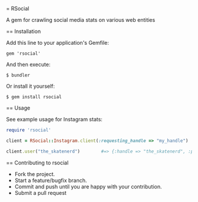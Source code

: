 = RSocial

A gem for crawling social media stats on various web entities

== Installation

Add this line to your application's Gemfile:

    gem 'rsocial'

And then execute:

    $ bundler

Or install it yourself:

    $ gem install rsocial

== Usage

See example usage for Instagram stats:

```ruby
require 'rsocial'

client = RSocial::Instagram.client(:requesting_handle => "my_handle")

client.user("the_skatenerd")        #=> {:handle => "the_skatenerd", :posts => "1,140", :followers => "59.8k", :following => "920"}
```

== Contributing to rsocial

* Fork the project.
* Start a feature/bugfix branch.
* Commit and push until you are happy with your contribution.
* Submit a pull request
